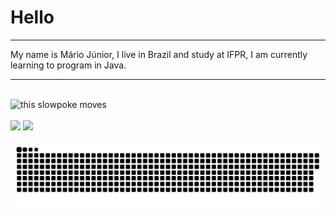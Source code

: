

# Hello
***
My name is Mário Júnior, I live in Brazil and study at IFPR, I am currently learning to program in Java.



***


<div>
<Br>
<img src="https://media4.giphy.com/media/LSKHkpRJySs5W81D7B/giphy.gif?cid=6c09b952p1laiiav4joegya5z4hg8di1ohdk2wrmqsgpjfgt&ep=v1_internal_gif_by_id&rid=giphy.gif&ct=g" alt="this slowpoke moves" height="350" width="1000" />
<Br>
<Br>

  <img height="200rem" src="https://github-readme-stats.vercel.app/api?username=MarioJunior01&layout=donut&theme=midnight-purple" />
  
<img height="200rem" src="https://github-readme-stats.vercel.app/api/top-langs/?username=MarioJunior01&layoutt&theme=midnight-purple" />


<p align="center">
 <img width="1000" src="https://github.com/MarioJunior01/MarioJunior01/blob/main/github-snake.svg" alt="snake"/>
</p>

</div>
